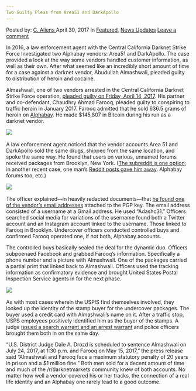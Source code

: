 ```yaml
---
Two Guilty Pleas from Area51 and DarkApollo
---
```

<article class="post-listing post-19490 post type-post status-publish format-standard has-post-thumbnail hentry  tag-area51 tag-darkapollo tag-guilty tag-pleas">
    <div class="post-inner">
        <span>Posted by: <a href="https://www.deepdotweb.com/author/caliens/" title="">C. Aliens </a></span>
    <span>April 30, 2017</span>
    <span>in <a href="https://www.deepdotweb.com/category/deepdot-news/" rel="category tag">Featured</a>, <a href="https://www.deepdotweb.com/category/news-updates/" rel="category tag">News Updates</a></span>
    <span><a href="https://www.deepdotweb.com/2017/04/30/two-guilty-pleas-area51-darkapollo/#respond">Leave a comment</a></span>
    </p>
    <div class="clear"></div>
    <div class="entry">
    <p>In 2016, a law enforcement agent with the Central California Darknet Strike Force Investigated two Alphabay vendors: Area51 and DarkApollo. The case provided a look at the way some vendors handled customer information, as well as their own. After what seemed like an incredibly short amount of time for a case against a darknet vendor, Abudullah Almashwali, pleaded guilty to distribution of heroin and cocaine.</p>
    <p>Almashwali, one of two vendors arrested in the Central California Darknet Strike Force operation, <a href="https://www.justice.gov/usao-edca/pr/second-defendant-pleads-guilty-distributing-heroin-and-cocaine-dark-web-marketplace">pleaded guilty on Friday, April 14, 2017</a>. His partner and co-defendant, Chaudhry Ahmad Farooq, pleaded guilty to conspiring to traffic heroin in January 2017. Farooq admitted that he sold 636.5 grams of heroin on <a href="http://www.deepdotweb.com/marketplace-directory/listing/alphabay/">Alphabay</a>. He made $145,807 in Bitcoin during his run as a darknet vendor.</p>
    <p><img class="wp-image-19494 aligncenter" src="/imgs/2017/04/word-image-60.jpeg" srcset="/imgs/2017/04/word-image-60.jpeg 800w, /imgs/2017/04/word-image-60-300x225.jpeg 300w" sizes="(max-width: 800px) 100vw, 800px" /></p>
    <p>A law enforcement agent noticed that the vendor accounts Area 51 and DarkApollo sold the same drugs, shipped from the same location, and spoke the same way. He found that users on various, unnamed forums received packages from Brooklyn, New York. (<a href="https://www.reddit.com/r/DarkNetMarkets/comments/3sbhmg/vendors_area51_and_darkapollo_have_almost/">The subreddit is one option</a>; in another recent case, one man&#8217;s <a href="https://www.deepdotweb.com/2017/04/09/feds-used-reddit-posts-catch-fentanyl-vendor/">Reddit posts gave him away</a>. Alphabay forums too, etc.)</p>
    <p><img class="wp-image-19495 aligncenter" src="/imgs/2017/04/word-image-61.jpeg" srcset="/imgs/2017/04/word-image-61.jpeg 800w, /imgs/2017/04/word-image-61-300x225.jpeg 300w" sizes="(max-width: 800px) 100vw, 800px" /></p>
    <p>The officer explained—in heavily redacted documents—that <a href="https://www.deepdotweb.com/2016/08/12/feds-indict-two-alphabay-vendors-distribution-conspiracy-charges/">he found one of the vendor’s email addresses</a> attached to the PGP key. The email address consisted of a username at a Gmail address. He used “Adashc31.” Officers searched social media for variations of the username found both a Twitter account and an Instagram account linked to the username. Those linked to Farooq in Brooklyn. Undercover officers conducted controlled buys and confirmed Farooq operated one, if not both, Alphabay accounts.</p>
    <p>The controlled buys basically sealed the deal for the dynamic duo. Officers subpoenaed Facebook and grabbed Farooq’s information. Specifically a phone number and a picture with Almashwali. One of the packages carried a partial print that linked back to Almashwali. Officers used the tracking information as confirmatory evidence and brought United States Postal Inspection Service agents in for the next phase.</p>
    <p><img class="wp-image-19496 aligncenter" src="/imgs/2017/04/word-image-111.png" srcset="/imgs/2017/04/word-image-111.png 613w, /imgs/2017/04/word-image-111-300x198.png 300w" sizes="(max-width: 613px) 100vw, 613px" /></p>
    <p>As with most cases wherein the USPIS find themselves involved, they looked up the identity of the stamp buyer for the undercover packages. The buyer used a credit card with Almashwali’s name on it. After a traffic stop, USPS employees positively identified him as the buyer of the stamps. A judge <a href="https://www.scribd.com/document/345274107/almashwali-arrest-pdf">issued a search warrant and an arrest warrant</a> and police officers brought them both in on the same day.</p>
    <p>“U.S. District Judge Dale A. Drozd is scheduled to sentence Almashwali on July 24, 2017, at 1:30 p.m. and Farooq on May 15, 2017,” the press release said “Almashwali and Farooq face a maximum statutory penalty of 20 years in prison and a $1 million fine.” Both men sold for a decent amount of time and much of the /r/darknetmarkets community knew of both accounts. No matter how well a vendor covered his or her tracks, the connection of a real life identity and an Alphabay one rarely lead to a good outcome.</p>
    </div>
    <span style="display:none"><a href="https://www.deepdotweb.com/tag/area51/" rel="tag">area51</a> <a href="https://www.deepdotweb.com/tag/darkapollo/" rel="tag">darkapollo</a> <a href="https://www.deepdotweb.com/tag/guilty/" rel="tag">guilty</a> <a href="https://www.deepdotweb.com/tag/pleas/" rel="tag">pleas</a></span> <span style="display:none" class="updated">2017-04-30</span>
    <div style="display:none" class="vcard author" itemprop="author" itemscope itemtype="http://schema.org/Person"><strong class="fn" itemprop="name"><a href="https://www.deepdotweb.com/author/caliens/" title="Posts by C. Aliens" rel="author">C. Aliens</a></strong></div>
    </div>
</article>

